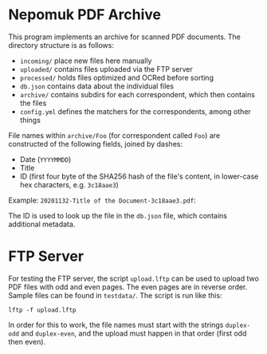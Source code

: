 # Nepomuk PDF Archive

This program implements an archive for scanned PDF documents. The directory structure is as follows:

 * `incoming/` place new files here manually
 * `uploaded/` contains files uploaded via the FTP server
 * `processed/` holds files optimized and OCRed before sorting
 * `db.json` contains data about the individual files
 * `archive/` contains subdirs for each correspondent, which then contains the files
 * `config.yml` defines the matchers for the correspondents, among other things

File names within `archive/Foo` (for correspondent called `Foo`) are constructed of the following fields, joined by dashes:

 * Date (`YYYYMMDD`)
 * Title
 * ID (first four byte of the SHA256 hash of the file's content, in lower-case hex characters, e.g. `3c18aae3`)

Example: `20201132-Title of the Document-3c18aae3.pdf`:

The ID is used to look up the file in the `db.json` file, which contains additional metadata.

# FTP Server

For testing the FTP server, the script `upload.lftp` can be used to upload two
PDF files with odd and even pages. The even pages are in reverse order. Sample
files can be found in `testdata/`. The script is run like this:

    lftp -f upload.lftp

In order for this to work, the file names must start with the strings
`duplex-odd` and `duplex-even`, and the upload must happen in that order (first
odd then even).

